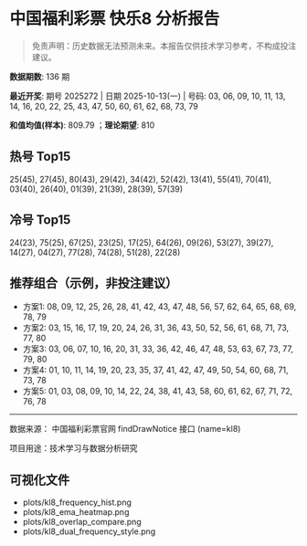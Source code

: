 # 中国福利彩票 快乐8 分析报告

> 免责声明：历史数据无法预测未来。本报告仅供技术学习参考，不构成投注建议。


**数据期数**: 136 期

**最近开奖**: 期号 2025272 | 日期 2025-10-13(一) | 号码: 03, 06, 09, 10, 11, 13, 14, 16, 20, 22, 25, 43, 47, 50, 60, 61, 62, 68, 73, 79

**和值均值(样本)**: 809.79 ；**理论期望**: 810


## 热号 Top15

25(45), 27(45), 80(43), 29(42), 34(42), 52(42), 13(41), 55(41), 70(41), 03(40), 26(40), 01(39), 21(39), 28(39), 57(39)


## 冷号 Top15

24(23), 75(25), 67(25), 23(25), 17(25), 64(26), 09(26), 53(27), 39(27), 14(27), 04(27), 77(28), 74(28), 51(28), 22(28)


## 推荐组合（示例，非投注建议）

- 方案1: 08, 09, 12, 25, 26, 28, 41, 42, 43, 47, 48, 56, 57, 62, 64, 65, 68, 69, 78, 79
- 方案2: 03, 15, 16, 17, 19, 20, 24, 26, 31, 36, 43, 50, 52, 56, 61, 68, 71, 73, 77, 80
- 方案3: 03, 06, 07, 10, 16, 20, 31, 33, 36, 42, 46, 47, 48, 53, 63, 67, 73, 77, 79, 80
- 方案4: 01, 10, 11, 14, 19, 20, 23, 35, 37, 41, 42, 47, 49, 50, 54, 60, 68, 71, 73, 78
- 方案5: 01, 03, 08, 09, 10, 14, 22, 24, 38, 41, 43, 58, 60, 61, 62, 67, 71, 72, 76, 78

---

数据来源： 中国福利彩票官网 findDrawNotice 接口 (name=kl8)

项目用途：技术学习与数据分析研究


## 可视化文件

- plots/kl8_frequency_hist.png
- plots/kl8_ema_heatmap.png
- plots/kl8_overlap_compare.png
- plots/kl8_dual_frequency_style.png
